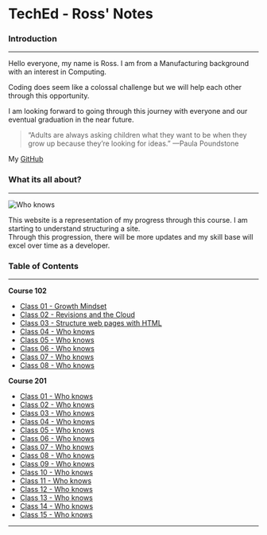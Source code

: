 # TechEd - Ross' Notes

### Introduction  
---

Hello everyone, my name is Ross. I am from a Manufacturing background with an interest in Computing. 

Coding does seem like a colossal challenge but we will help each other through this opportunity.

I am looking forward to going through this journey with everyone and our eventual graduation in the near future.  

>“Adults are always asking children what they want to be when they grow up because they’re looking for ideas.” 
>—Paula Poundstone

My [GitHub](https://github.com/tsaku56)

### What its all about?  
---

![Who knows](https://i.imgflip.com/3kcba9.jpg?a466272)

This website is a representation of my progress through this course. I am starting to understand structuring a site.  
Through this progression, there will be more updates and my skill base will excel over time as a developer.

### Table of Contents  
---

**Course 102**

- [Class 01 - Growth Mindset](https://tsaku56.github.io/reading-notes/code-102/102class-01) 
- [Class 02 - Revisions and the Cloud](https://tsaku56.github.io/reading-notes/code-102/102class-02)
- [Class 03 - Structure web pages with HTML](https://tsaku56.github.io/reading-notes/code-102/102class-03)
- [Class 04 - Who knows](https://tsaku56.github.io/reading-notes/code-102/102class-04)
- [Class 05 - Who knows](https://tsaku56.github.io/reading-notes/code-102/102class-05)
- [Class 06 - Who knows](https://tsaku56.github.io/reading-notes/code-102/102class-06)
- [Class 07 - Who knows](https://tsaku56.github.io/reading-notes/code-102/102class-07)
- [Class 08 - Who knows](https://tsaku56.github.io/reading-notes/code-102/102class-08)

**Course 201**

- [Class 01 - Who knows](https://tsaku56.github.io/reading-notes/code-201/102class-01)
- [Class 02 - Who knows](https://tsaku56.github.io/reading-notes/code-201/102class-02)
- [Class 03 - Who knows](https://tsaku56.github.io/reading-notes/code-201/102class-03)
- [Class 04 - Who knows](https://tsaku56.github.io/reading-notes/code-201/102class-04)
- [Class 05 - Who knows](https://tsaku56.github.io/reading-notes/code-201/102class-05)
- [Class 06 - Who knows](https://tsaku56.github.io/reading-notes/code-201/102class-06)
- [Class 07 - Who knows](https://tsaku56.github.io/reading-notes/code-201/102class-07)
- [Class 08 - Who knows](https://tsaku56.github.io/reading-notes/code-201/102class-08)
- [Class 09 - Who knows](https://tsaku56.github.io/reading-notes/code-201/102class-09)
- [Class 10 - Who knows](https://tsaku56.github.io/reading-notes/code-201/102class-10)
- [Class 11 - Who knows](https://tsaku56.github.io/reading-notes/code-201/102class-11)
- [Class 12 - Who knows](https://tsaku56.github.io/reading-notes/code-201/102class-12)
- [Class 13 - Who knows](https://tsaku56.github.io/reading-notes/code-201/102class-13)
- [Class 14 - Who knows](https://tsaku56.github.io/reading-notes/code-201/102class-14)
- [Class 15 - Who knows](https://tsaku56.github.io/reading-notes/code-201/102class-15)

---